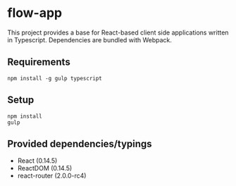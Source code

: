 # flow-app

This project provides a base for React-based client side applications written
in Typescript. Dependencies are bundled with Webpack.

## Requirements

```
npm install -g gulp typescript
```

## Setup

```
npm install
gulp
```

## Provided dependencies/typings

* React (0.14.5)
* ReactDOM (0.14.5)
* react-router (2.0.0-rc4)
